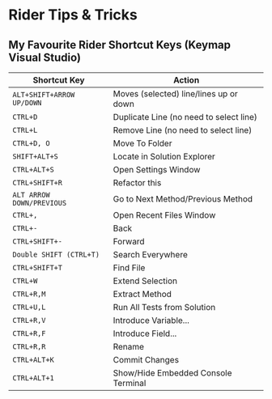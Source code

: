 # Rider Tips & Tricks

## My Favourite Rider Shortcut Keys (Keymap Visual Studio)

| Shortcut Key                 | Action                                         |          
|------------------------------|------------------------------------------------|
| `ALT+SHIFT+ARROW UP/DOWN`    | Moves (selected) line/lines up or down
| `CTRL+D`                     | Duplicate Line (no need to select line)
| `CTRL+L`                     | Remove Line (no need to select line)
| `CTRL+D, O`                  | Move To Folder
| `SHIFT+ALT+S`                | Locate in Solution Explorer
| `CTRL+ALT+S`                 | Open Settings Window
| `CTRL+SHIFT+R`               | Refactor this
| `ALT ARROW DOWN/PREVIOUS`    | Go to Next Method/Previous Method
| `CTRL+,`                     | Open Recent Files Window
| `CTRL+-`                     | Back
| `CTRL+SHIFT+-`               | Forward
| `Double SHIFT (CTRL+T)`      | Search Everywhere
| `CTRL+SHIFT+T`               | Find File
| `CTRL+W`                     | Extend Selection
| `CTRL+R,M`                   | Extract Method
| `CTRL+U,L`                   | Run All Tests from Solution
| `CTRL+R,V`                   | Introduce Variable...
| `CTRL+R,F`                   | Introduce Field...
| `CTRL+R,R`                   | Rename
| `CTRL+ALT+K`                 | Commit Changes
| `CTRL+ALT+1`                 | Show/Hide Embedded Console Terminal